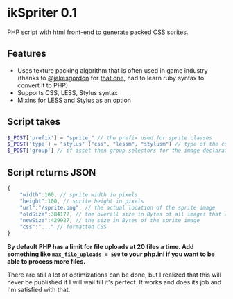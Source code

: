 # ikSpriter 0.1

PHP script with html front-end to generate packed CSS sprites.

## Features
* Uses texture packing algorithm that is often used in game industry (thanks to [@jakesgordon](https://github.com/jakesgordon) for [that one](https://github.com/jakesgordon/sprite-factory), had to learn ruby syntax to convert it to PHP)
* Supports CSS, LESS, Stylus syntax
* Mixins for LESS and Stylus as an option

## Script takes
```php
$_POST['prefix'] = "sprite_" // the prefix used for sprite classes
$_POST['type'] = "stylus" ("css", "lessm", "stylusm") // type of the css to be returned
$_POST['group'] // if isset then group selectors for the image declaration
```

## Script returns JSON
```javascript
{
	"width":100, // sprite width in pixels
	"height":100, // sprite height in pixels
	"url":"/sprite.png", // the actual location of the sprite image
	"oldSize":384177, // the overall size in Bytes of all images that were processed
	"newSize":429927, // the size in Bytes of the sprite image
	"css":"..." // formatted CSS
}
```

**By default PHP has a limit for file uploads at 20 files a time. Add something like `max_file_uploads = 500` to your php.ini if you want to be able to process more files.**


There are still a lot of optimizations can be done, but I realized that this will never be published if I will wail till it's perfect. It works and does its job and I'm satisfied with that.
